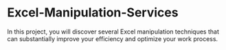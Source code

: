 # Excel-Manipulation-Services
In this project, you will discover several Excel manipulation techniques that can substantially improve your efficiency and optimize your work process.
